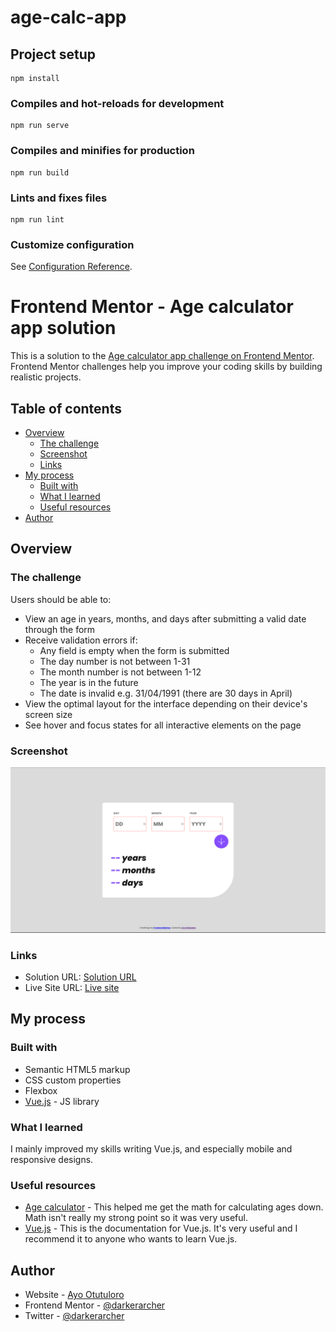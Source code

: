 # age-calc-app

## Project setup
```
npm install
```

### Compiles and hot-reloads for development
```
npm run serve
```

### Compiles and minifies for production
```
npm run build
```

### Lints and fixes files
```
npm run lint
```

### Customize configuration
See [Configuration Reference](https://cli.vuejs.org/config/).

# Frontend Mentor - Age calculator app solution

This is a solution to the [Age calculator app challenge on Frontend Mentor](https://www.frontendmentor.io/challenges/age-calculator-app-dF9DFFpj-Q). Frontend Mentor challenges help you improve your coding skills by building realistic projects. 

## Table of contents

- [Overview](#overview)
  - [The challenge](#the-challenge)
  - [Screenshot](#screenshot)
  - [Links](#links)
- [My process](#my-process)
  - [Built with](#built-with)
  - [What I learned](#what-i-learned)
  - [Useful resources](#useful-resources)
- [Author](#author)
## Overview

### The challenge

Users should be able to:

- View an age in years, months, and days after submitting a valid date through the form
- Receive validation errors if:
  - Any field is empty when the form is submitted
  - The day number is not between 1-31
  - The month number is not between 1-12
  - The year is in the future
  - The date is invalid e.g. 31/04/1991 (there are 30 days in April)
- View the optimal layout for the interface depending on their device's screen size
- See hover and focus states for all interactive elements on the page

### Screenshot

![](./src/assets/images/screenshot.png)


### Links

- Solution URL: [Solution URL](https://www.frontendmentor.io/solutions/age-calculator-app-made-with-vuejs-oPY2s6EjPr)
- Live Site URL: [Live site](https://archers-age-calc.netlify.app/)

## My process

### Built with

- Semantic HTML5 markup
- CSS custom properties
- Flexbox
- [Vue.js](https://vuejs.org/) - JS library

### What I learned

I mainly improved my skills writing Vue.js, and especially mobile and responsive designs.

### Useful resources

- [Age calculator](https://www.tutorialstonight.com/age-calculator-in-javascript) - This helped me get the math for calculating ages down. Math isn't really my strong point so it was very useful.
- [Vue.js](https://vuejs.org/) - This is the documentation for Vue.js. It's very useful and I recommend it to anyone who wants to learn Vue.js.

## Author

- Website - [Ayo Otutuloro](https://darkerarcher.netlify.app/)
- Frontend Mentor - [@darkerarcher](https://www.frontendmentor.io/profile/darkerarcher)
- Twitter - [@darkerarcher](https://www.twitter.com/darkerarcher)
